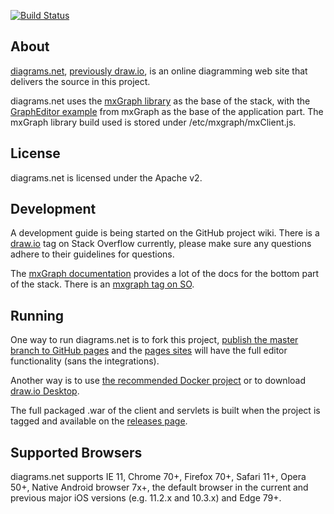 [![Build Status](https://travis-ci.com/jgraph/drawio.svg?branch=master)](https://travis-ci.com/jgraph/drawio)

About
-----
[diagrams.net](https://app.diagrams.net), [previously draw.io](https://www.diagrams.net/blog/move-diagrams-net), is an online diagramming web site that delivers the source in this project.

diagrams.net uses the [mxGraph library](https://github.com/jgraph/mxgraph) as the base of the stack, with the [GraphEditor example](https://github.com/jgraph/mxgraph/tree/master/javascript/examples/grapheditor) from mxGraph as the base of the application part. The mxGraph library build used is stored under /etc/mxgraph/mxClient.js.

License
-------
diagrams.net is licensed under the Apache v2.

Development
-----------

A development guide is being started on the GitHub project wiki. There is a [draw.io](http://stackoverflow.com/questions/tagged/draw.io) tag on Stack Overflow currently, please make sure any questions adhere to their guidelines for questions.

The [mxGraph documentation](https://jgraph.github.io/mxgraph/) provides a lot of the docs for the bottom part of the stack. There is an [mxgraph tag on SO](http://stackoverflow.com/questions/tagged/mxgraph).

Running
-------
One way to run diagrams.net is to fork this project, [publish the master branch to GitHub pages](https://help.github.com/categories/github-pages-basics/) and the [pages sites](https://internetscooter.github.io/delightloop/src/main/webapp/index.html) will have the full editor functionality (sans the integrations).

Another way is to use [the recommended Docker project](https://github.com/jgraph/docker-drawio) or to download [draw.io Desktop](https://get.diagrams.net).

The full packaged .war of the client and servlets is built when the project is tagged and available on the [releases page](https://github.com/jgraph/draw.io/releases).

Supported Browsers
------------------
diagrams.net supports IE 11, Chrome 70+, Firefox 70+, Safari 11+, Opera 50+, Native Android browser 7x+, the default browser in the current and previous major iOS versions (e.g. 11.2.x and 10.3.x) and Edge 79+.